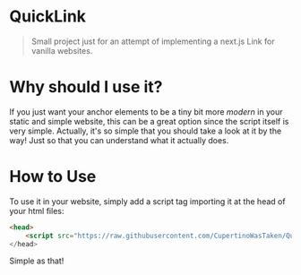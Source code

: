 # QuickLink
> Small project just for an attempt of implementing a next.js Link for vanilla websites.

# Why should I use it?
If you just want your anchor elements to be a tiny bit more *modern* in your static and simple website,
this can be a great option since the script itself is very simple. Actually, it's so simple that you should
take a look at it by the way! Just so that you can understand what it actually does.

# How to Use
To use it in your website, simply add a script tag importing it at the head of your html files:
```html
<head>
    <script src="https://raw.githubusercontent.com/CupertinoWasTaken/QuickLink/main/link.js" type="module">
</head>
```
Simple as that!